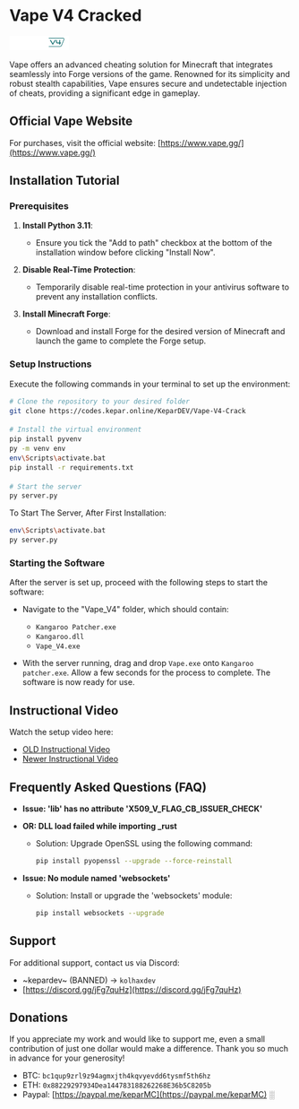 # Vape V4 Cracked
![Vape V4](../images/Vape_V4.png)

Vape offers an advanced cheating solution for Minecraft that integrates seamlessly into Forge versions of the game. Renowned for its simplicity and robust stealth capabilities, Vape ensures secure and undetectable injection of cheats, providing a significant edge in gameplay.

## Official Vape Website

For purchases, visit the official website:
[https://www.vape.gg/](https://www.vape.gg/)

## Installation Tutorial

### Prerequisites

1. **Install Python 3.11**:
   - Ensure you tick the "Add to path" checkbox at the bottom of the installation window before clicking "Install Now".

2. **Disable Real-Time Protection**:
   - Temporarily disable real-time protection in your antivirus software to prevent any installation conflicts.

3. **Install Minecraft Forge**:
   - Download and install Forge for the desired version of Minecraft and launch the game to complete the Forge setup.

### Setup Instructions

Execute the following commands in your terminal to set up the environment:

```bash
# Clone the repository to your desired folder
git clone https://codes.kepar.online/KeparDEV/Vape-V4-Crack

# Install the virtual environment
pip install pyvenv
py -m venv env
env\Scripts\activate.bat
pip install -r requirements.txt

# Start the server
py server.py
```

To Start The Server, After First Installation:
```bash
env\Scripts\activate.bat
py server.py
```

### Starting the Software

After the server is set up, proceed with the following steps to start the software:

- Navigate to the "Vape_V4" folder, which should contain:
  - `Kangaroo Patcher.exe`
  - `Kangaroo.dll`
  - `Vape_V4.exe`

- With the server running, drag and drop `Vape.exe` onto `Kangaroo patcher.exe`. Allow a few seconds for the process to complete. The software is now ready for use.

## Instructional Video

Watch the setup video here:

- [OLD Instructional Video](https://web.archive.org/web/20231211230047/https://cdn.discordapp.com/attachments/1127981561820754011/1127982978388201472/2023-07-10_11-13-30.mp4)
- [Newer Instructional Video](https://archive.org/details/vape-v-4.mp-4)

## Frequently Asked Questions (FAQ)

- **Issue: 'lib' has no attribute 'X509_V_FLAG_CB_ISSUER_CHECK'**
- **OR: DLL load failed while importing _rust**
  - Solution: Upgrade OpenSSL using the following command:
    ```bash
    pip install pyopenssl --upgrade --force-reinstall
    ```

- **Issue: No module named 'websockets'**
  - Solution: Install or upgrade the 'websockets' module:
    ```bash
    pip install websockets --upgrade
    ```

## Support

For additional support, contact us via Discord:

- ~kepardev~ (BANNED) -> `kolhaxdev`
- [https://discord.gg/jFg7quHz](https://discord.gg/jFg7quHz)

## Donations

If you appreciate my work and would like to support me, even a small contribution of just one dollar would make a difference. Thank you so much in advance for your generosity!

- BTC: `bc1qup9zrl9z94agmxjth4kqvyevdd6tysmf5th6hz`
- ETH: `0x88229297934Dea144783188262268E36b5C8205b`
- Paypal: [https://paypal.me/keparMC](https://paypal.me/keparMC)
░
